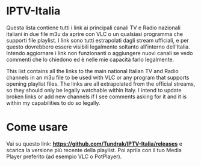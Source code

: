 # IPTV-Italia
Questa lista contiene tutti i link ai principali canali TV e Radio nazionali italiani in due file m3u da aprire con VLC o un qualsiasi programma che supporti file playlist. I link sono tutti estrapolati dagli stream ufficiali, e per questo dovrebbero essere visibili legalmente soltanto all'interno dell'Italia. Intendo aggiornare i link non funzionanti o aggiungere nuovi canali se vedo commenti che lo chiedono ed è nelle mie capacità farlo legalmente.

This list contains all the links to the main national Italian TV and Radio channels in an m3u file to be used with VLC or any program that supports opening playlist files. The links are all extrapolated from the official streams, so they should only be legally watchable within Italy. I intend to update broken links or add new channels if I see comments asking for it and it is within my capabilities to do so legally.

# Come usare
Vai su questo link: **https://github.com/Tundrak/IPTV-Italia/releases** e scarica la versione più recente della playlist. Poi aprila con il tuo Media Player preferito (ad esempio VLC o PotPlayer).
